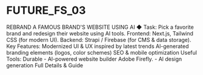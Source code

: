 # FUTURE_FS_03
REBRAND A FAMOUS BRAND'S WEBSITE USING AI
◆ Task: Pick a favorite brand and redesign their website using Al tools.
Frontend: Next.js, Tailwind CSS (for modern UI).
Backend: Strapi / Firebase (for CMS & data storage).
Key Features:
Modernized UI & UX inspired by latest trends
Al-generated branding elements (logos, color schemes)
SEO & mobile optimization
Useful Tools:
Durable - Al-powered website builder
Adobe Firefly. - Al design generation
Full Details & Guide
